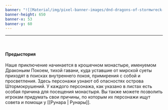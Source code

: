 ```yaml
---
banner: "![[Material/img/pixel-banner-images/dnd-dragons-of-stormwreck-isle-review-dragon-meets-party.jpg]]"
banner-height: 650
banner-x: 53
banner-y: 60
---
```

***

&nbsp;
#### **Предыстория**

Наше приключение начинается в крошечном монастыре, именуемом Драконьим Покоем, тихой гавани, куда уставшие от мирской суеты приходят в поисках внутреннего покоя, примирения с собой и просветления. Здесь персонажи узнают об опасностях острова Штормокрушений. У каждого персонажа, как указано в листах есть особая причина для посещения монастыря. Вы также можете позволить игрокам придумать свои причины, по которым их персонажи ищут совета и помощи у [[Рунара | Рунары]].
